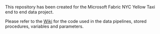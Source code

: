 This repository has been created for the Microsoft Fabric NYC Yellow Taxi end to end data project.

Please refer to the [Wiki](https://github.com/malvik01/Fabric-NYC-Taxi-Data-Project/wiki) for the code used in the data pipelines, stored procedures, variables and parameters.


